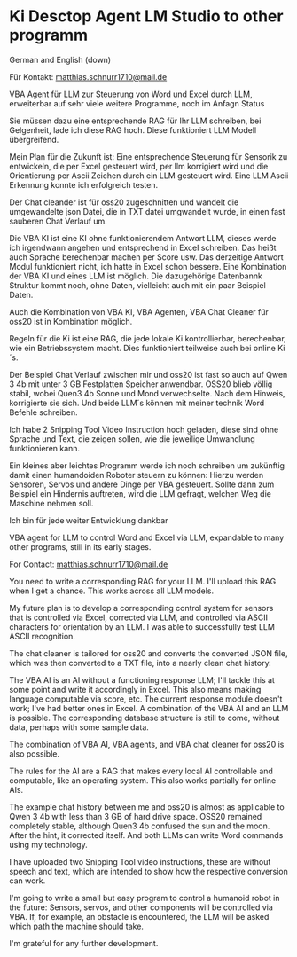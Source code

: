 # Ki Desctop Agent LM Studio to other programm

German and English (down)

Für Kontakt: matthias.schnurr1710@mail.de

VBA Agent für LLM zur Steuerung von Word und Excel durch LLM, erweiterbar auf sehr viele weitere Programme, noch im Anfagn Status

Sie müssen dazu eine entsprechende RAG für Ihr LLM schreiben, bei Gelgenheit, lade ich diese RAG hoch. Diese funktioniert LLM Modell übergreifend.

Mein Plan für die Zukunft ist: Eine entsprechende Steuerung für Sensorik zu entwickeln, die per Excel gesteuert wird, per llm korrigiert wird und die Orientierung per Ascii Zeichen durch ein LLM gesteuert wird. Eine LLM Ascii Erkennung konnte ich erfolgreich testen.

Der Chat cleander ist für oss20 zugeschnitten und wandelt die umgewandelte json Datei, die in TXT datei umgwandelt wurde, in einen fast sauberen Chat Verlauf um.

Die VBA KI ist eine KI ohne funktionierendem Antwort LLM, dieses werde ich irgendwann angehen und entsprechend in Excel schreiben. Das heißt auch Sprache berechenbar machen per Score usw. Das derzeitige Antwort Modul funktioniert nicht, ich hatte in Excel schon bessere. Eine Kombination der VBA KI und eines LLM ist möglich. Die dazugehörige Datenbannk Struktur kommt noch, ohne Daten, vielleicht auch mit ein paar Beispiel Daten.

Auch die Kombination von VBA KI, VBA Agenten, VBA Chat Cleaner für oss20 ist in Kombination möglich.

Regeln für die Ki ist eine RAG, die jede lokale Ki kontrollierbar, berechenbar, wie ein Betriebssystem macht. Dies funktioniert teilweise auch bei online Ki´s.

Der Beispiel Chat Verlauf zwischen mir und oss20 ist fast so auch auf Qwen 3 4b mit unter 3 GB Festplatten Speicher anwendbar. OSS20 blieb völlig stabil, wobei Quen3 4b Sonne und Mond verwechselte. Nach dem Hinweis, korrigierte sie sich. Und beide LLM´s können mit meiner technik Word Befehle schreiben.

Ich habe 2 Snipping Tool Video Instruction hoch geladen, diese sind ohne Sprache und Text, die zeigen sollen, wie die jeweilige Umwandlung funktionieren kann.

Ein kleines aber leichtes Programm werde ich noch schreiben um zukünftig damit einen humandoiden Roboter steuern zu können:
Hierzu werden Sensoren, Servos und andere Dinge per VBA gesteuert. Sollte dann zum Beispiel ein Hindernis auftreten, wird die LLM gefragt, welchen Weg die Maschine nehmen soll.

Ich bin für jede weiter Entwicklung dankbar





VBA agent for LLM to control Word and Excel via LLM, expandable to many other programs, still in its early stages.

For Contact: matthias.schnurr1710@mail.de

You need to write a corresponding RAG for your LLM. I'll upload this RAG when I get a chance. This works across all LLM models.

My future plan is to develop a corresponding control system for sensors that is controlled via Excel, corrected via LLM, and controlled via ASCII characters for orientation by an LLM. I was able to successfully test LLM ASCII recognition.

The chat cleaner is tailored for oss20 and converts the converted JSON file, which was then converted to a TXT file, into a nearly clean chat history.

The VBA AI is an AI without a functioning response LLM; I'll tackle this at some point and write it accordingly in Excel. This also means making language computable via score, etc. The current response module doesn't work; I've had better ones in Excel. A combination of the VBA AI and an LLM is possible. The corresponding database structure is still to come, without data, perhaps with some sample data.

The combination of VBA AI, VBA agents, and VBA chat cleaner for oss20 is also possible.

The rules for the AI ​​are a RAG that makes every local AI controllable and computable, like an operating system. This also works partially for online AIs.

The example chat history between me and oss20 is almost as applicable to Qwen 3 4b with less than 3 GB of hard drive space. OSS20 remained completely stable, although Quen3 4b confused the sun and the moon. After the hint, it corrected itself. And both LLMs can write Word commands using my technology.

I have uploaded two Snipping Tool video instructions, these are without speech and text, which are intended to show how the respective conversion can work.

I'm going to write a small but easy program to control a humanoid robot in the future:
Sensors, servos, and other components will be controlled via VBA. If, for example, an obstacle is encountered, the LLM will be asked which path the machine should take.

I'm grateful for any further development.
